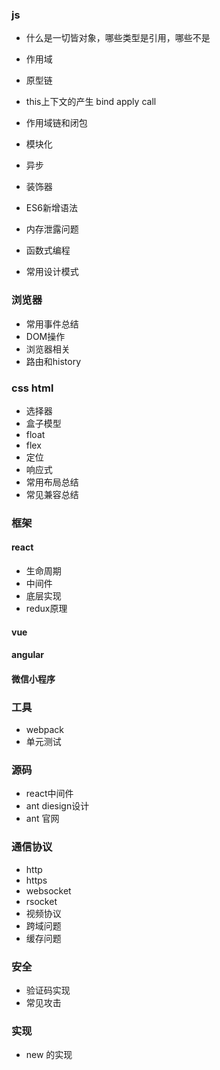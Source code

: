 ### js

- 什么是一切皆对象，哪些类型是引用，哪些不是
- 作用域
- 原型链
- this上下文的产生 bind apply call
- 作用域链和闭包
- 模块化
- 异步
- 装饰器
- ES6新增语法
- 内存泄露问题

- 函数式编程
- 常用设计模式

### 浏览器

- 常用事件总结
- DOM操作
- 浏览器相关
- 路由和history

### css html

- 选择器
- 盒子模型
- float
- flex
- 定位
- 响应式
- 常用布局总结
- 常见兼容总结

### 框架

#### react

- 生命周期
- 中间件
- 底层实现
- redux原理

#### vue

#### angular

#### 微信小程序

### 工具

- webpack
- 单元测试

### 源码

- react中间件
- ant diesign设计
- ant 官网

### 通信协议
- http
- https
- websocket
- rsocket
- 视频协议
- 跨域问题
- 缓存问题

### 安全
- 验证码实现
- 常见攻击

### 实现
- new 的实现

